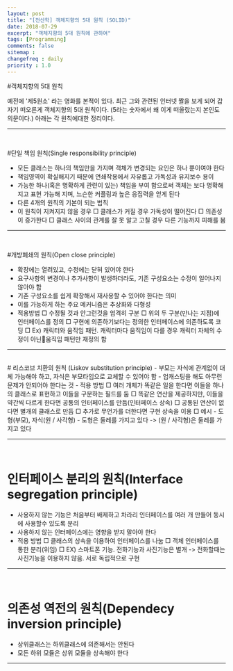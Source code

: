 ```yaml
---
layout: post
title: "[전산학] 객체지향의 5대 원칙 (SOLID)"
date: 2018-07-29
excerpt: "객체지향의 5대 원칙에 관하여"
tags: [Programming]
comments: false
sitemap :
changefreq : daily
priority : 1.0
---
```


#객체지향의 5대 원칙

예전에 '제5원소' 라는 영화를 본적이 있다. 최근 그와 관련된 인터넷 짤을 보게 되어 갑자기 떠오른게
객체지향의 5대 원칙이다. (5라는 숫자에서 왜 이게 떠올랐는지 본인도 의문이다.)
아래는 각 원칙에대한 정리이다.

---    
</br>

#단일 책임 원칙(Single responsibility principle)
  - 모든 클래스는 하나의 책임만을 가지며 객체가 변경되는 요인은 하나 뿐이여야 한다
  - 책임영역이 확실해지기 때문에 연쇄작용에서 자유롭고 가독성과 유지보수 용이
  - 가능한 하나(혹은 명확하게 관련이 있는) 책임을 부여 함으로써 객체는 보다 명확해지고
    표현 가능해 지며, 느슨한 커플링과 높은 응집력을 얻게 된다
  - 다른 4개의 원칙의 기본이 되는 법칙
  - 이 원칙이 지켜지지 않을 경우
    □ 클래스가 커질 경우 가독성이 떨어진다
    □ 의존성이 증가한다
    □ 클래스 사이의 관계를 잘 못 알고 고칠 경우 다른 기능까지 피해를 봄

---    
</br>


#개방폐쇄의 원칙(Open close principle)
  - 확장에는 열려있고, 수정에는 닫혀 있어야 한다
  - 요구사항의 변경이나 추가사항이 발생하더라도, 기존 구성요소는 수정이 일어나지 않아야 함
  - 기존 구성요소를 쉽게 확장해서 재사용할 수 있어야 한다는 의미
  - 이를 가능하게 하는 주요 메커니즘은 추상화와 다형성
  - 적용방법
    □ 수정될 것과 안그런것을 엄격히 구분
    □ 위의 두 구분(만나는 지점)에 인터페이스를 정의
    □ 구현에 의존하기보다는 정의한 인터페이스에 의존하도록 코딩
    □ Ex) 캐릭터와 움직임 패턴. 캐릭터마다 움직임이 다를 경우 캐릭터 자체의 수정이 아닌움직임 패턴만 재정의 함

---
</br>    
# 리스코브 치환의 원칙 (Liskov substitution principle)
  - 부모는 자식에 관계없이 대체 가능해야 하고, 자식은 부모타입으로 교체할 수 있어야 함
  - 업캐스팅을 해도 아무런 문제가 안되어야 한다는 것
  - 적용 방법
    □ 여러 개체가 똑같은 일을 한다면 이들을 하나의 클래스로 표현하고 이들을 구분하는 필드를 둠
    □ 똑같은 연산을 제공하지만, 이들을 약간씩 다르게 한다면 공통의 인터페이스를 만듬(인터페이스 상속)
    □ 공통된 연산이 없다면 별개의 클래스로 만듬
    □ 추가로 무언가를 더한다면 구현 상속을 이용
    □ 예시
      - 도형(부모), 자식(원 / 사각형)
      - 도형은 둘레를 가지고 있다 -> (원 / 사각형)은 둘레를 가지고 있다

---
</br>

# 인터페이스 분리의 원칙(Interface segregation principle)
  - 사용하지 않는 기능은 처음부터 배제하고 차라리 인터페이스를 여러 개 만들어 동시에 사용할수 있도록 분리
  - 사용하지 않는 인터페이스에는 영향을 받지 말아야 한다
  - 적용 방법
    □ 클래스의 상속을 이용하여 인터페이스를 나눔
    □ 객체 인터페이스를 통한 분리(위임)
    □ EX) 스마트폰 기능. 전화기능과 사진기능은 별개 -> 전화할때는 사진기능을 이용하지 않음. 서로 독립적으로 구현

---
</br>

# 의존성 역전의 원칙(Dependecy inversion principle)
  - 상위클래스는 하위클래스에 의존해서는 안된다
  - 모든 하위 모듈은 상위 모듈을 상속해야 한다

---
</br>
